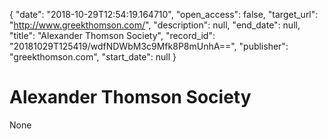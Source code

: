 {
  "date": "2018-10-29T12:54:19.164710", 
  "open_access": false, 
  "target_url": "http://www.greekthomson.com/", 
  "description": null, 
  "end_date": null, 
  "title": "Alexander Thomson Society", 
  "record_id": "20181029T125419/wdfNDWbM3c9Mfk8P8mUnhA==", 
  "publisher": "greekthomson.com", 
  "start_date": null
}

# Alexander Thomson Society

None